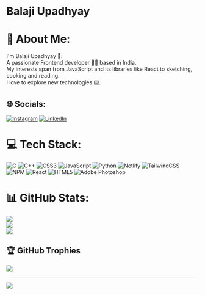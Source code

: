 # Balaji Upadhyay

# 💫 About Me:
I'm Balaji Upadhyay 👤.<br>A passionate Frontend  developer 🧑‍💻 based in India. <br>My interests span from JavaScript and its libraries like React to sketching, cooking and  reading. <br>I love to explore new technologies ⌨️.


## 🌐 Socials:
[![Instagram](https://img.shields.io/badge/Instagram-%23E4405F.svg?logo=Instagram&logoColor=white)](https://instagram.com/upadhbalaji) [![LinkedIn](https://img.shields.io/badge/LinkedIn-%230077B5.svg?logo=linkedin&logoColor=white)](https://linkedin.com/in/Balajiupadhyay) 

# 💻 Tech Stack:
![C](https://img.shields.io/badge/c-%2300599C.svg?style=flat&logo=c&logoColor=white) ![C++](https://img.shields.io/badge/c++-%2300599C.svg?style=flat&logo=c%2B%2B&logoColor=white) ![CSS3](https://img.shields.io/badge/css3-%231572B6.svg?style=flat&logo=css3&logoColor=white) ![JavaScript](https://img.shields.io/badge/javascript-%23323330.svg?style=flat&logo=javascript&logoColor=%23F7DF1E) ![Python](https://img.shields.io/badge/python-3670A0?style=flat&logo=python&logoColor=ffdd54) ![Netlify](https://img.shields.io/badge/netlify-%23000000.svg?style=flat&logo=netlify&logoColor=#00C7B7) ![TailwindCSS](https://img.shields.io/badge/tailwindcss-%2338B2AC.svg?style=flat&logo=tailwind-css&logoColor=white) ![NPM](https://img.shields.io/badge/NPM-%23CB3837.svg?style=flat&logo=npm&logoColor=white) ![React](https://img.shields.io/badge/react-%2320232a.svg?style=flat&logo=react&logoColor=%2361DAFB) ![HTML5](https://img.shields.io/badge/html5-%23E34F26.svg?style=flat&logo=html5&logoColor=white) ![Adobe Photoshop](https://img.shields.io/badge/adobe%20photoshop-%2331A8FF.svg?style=flat&logo=adobe%20photoshop&logoColor=white)
# 📊 GitHub Stats:
![](https://github-readme-stats.vercel.app/api?username=Balajiupadhyay&theme=dark&hide_border=false&include_all_commits=true&count_private=true)<br/>
![](https://github-readme-streak-stats.herokuapp.com/?user=Balajiupadhyay&theme=dark&hide_border=false)<br/>
![](https://github-readme-stats.vercel.app/api/top-langs/?username=Balajiupadhyay&theme=dark&hide_border=false&include_all_commits=true&count_private=true&layout=compact)

## 🏆 GitHub Trophies
![](https://github-profile-trophy.vercel.app/?username=Balajiupadhyay&theme=apprentice&no-frame=false&no-bg=false&margin-w=4)

---
[![](https://visitcount.itsvg.in/api?id=Balajiupadhyay&icon=2&color=0)](https://visitcount.itsvg.in)

<!-- Proudly created with GPRM ( https://gprm.itsvg.in ) -->
